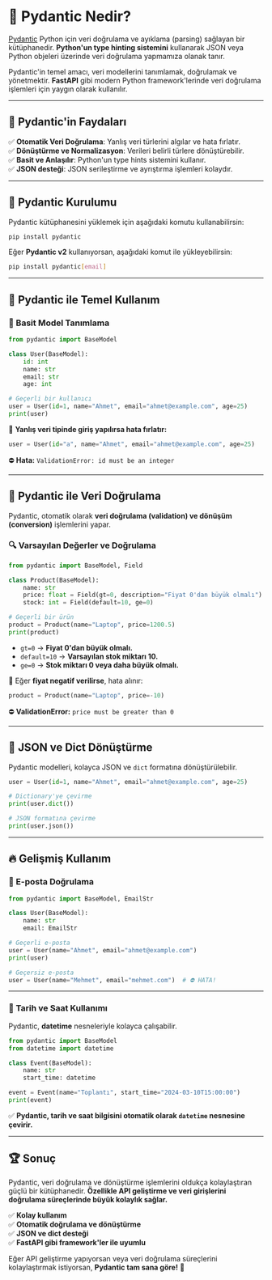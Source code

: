 # 📌 Pydantic Nedir?

[Pydantic](https://docs.pydantic.dev/) Python için veri doğrulama ve ayıklama (parsing) sağlayan bir kütüphanedir. **Python'un type hinting sistemini** kullanarak JSON veya Python objeleri üzerinde veri doğrulama yapmamıza olanak tanır.

Pydantic'in temel amacı, veri modellerini tanımlamak, doğrulamak ve yönetmektir. **FastAPI** gibi modern Python framework'lerinde veri doğrulama işlemleri için yaygın olarak kullanılır.

---

## 🎯 Pydantic'in Faydaları
✅ **Otomatik Veri Doğrulama**: Yanlış veri türlerini algılar ve hata fırlatır.  
✅ **Dönüştürme ve Normalizasyon**: Verileri belirli türlere dönüştürebilir.  
✅ **Basit ve Anlaşılır**: Python'un type hints sistemini kullanır.  
✅ **JSON desteği**: JSON serileştirme ve ayrıştırma işlemleri kolaydır.  

---

## 🔧 Pydantic Kurulumu
Pydantic kütüphanesini yüklemek için aşağıdaki komutu kullanabilirsin:

```bash
pip install pydantic
```

Eğer **Pydantic v2** kullanıyorsan, aşağıdaki komut ile yükleyebilirsin:

```bash
pip install pydantic[email]
```

---

## 🚀 Pydantic ile Temel Kullanım

### 📌 Basit Model Tanımlama
```python
from pydantic import BaseModel

class User(BaseModel):
    id: int
    name: str
    email: str
    age: int

# Geçerli bir kullanıcı
user = User(id=1, name="Ahmet", email="ahmet@example.com", age=25)
print(user)
```

📌 **Yanlış veri tipinde giriş yapılırsa hata fırlatır:**
```python
user = User(id="a", name="Ahmet", email="ahmet@example.com", age=25)
```
⛔ **Hata:** `ValidationError: id must be an integer`

---

## 🎯 Pydantic ile Veri Doğrulama
Pydantic, otomatik olarak **veri doğrulama (validation) ve dönüşüm (conversion)** işlemlerini yapar.

### 🔍 Varsayılan Değerler ve Doğrulama

```python
from pydantic import BaseModel, Field

class Product(BaseModel):
    name: str
    price: float = Field(gt=0, description="Fiyat 0'dan büyük olmalı")
    stock: int = Field(default=10, ge=0)

# Geçerli bir ürün
product = Product(name="Laptop", price=1200.5)
print(product)
```

- `gt=0` → **Fiyat 0'dan büyük olmalı.**
- `default=10` → **Varsayılan stok miktarı 10.**
- `ge=0` → **Stok miktarı 0 veya daha büyük olmalı.**

📌 Eğer **fiyat negatif verilirse**, hata alınır:
```python
product = Product(name="Laptop", price=-10)
```
⛔ **ValidationError:** `price must be greater than 0`

---

## 📌 JSON ve Dict Dönüştürme
Pydantic modelleri, kolayca JSON ve `dict` formatına dönüştürülebilir.

```python
user = User(id=1, name="Ahmet", email="ahmet@example.com", age=25)

# Dictionary'ye çevirme
print(user.dict())

# JSON formatına çevirme
print(user.json())
```

---

## 🔥 Gelişmiş Kullanım

### 📌 E-posta Doğrulama
```python
from pydantic import BaseModel, EmailStr

class User(BaseModel):
    name: str
    email: EmailStr

# Geçerli e-posta
user = User(name="Ahmet", email="ahmet@example.com")
print(user)

# Geçersiz e-posta
user = User(name="Mehmet", email="mehmet.com")  # ⛔ HATA!
```

---

### 📌 Tarih ve Saat Kullanımı
Pydantic, **datetime** nesneleriyle kolayca çalışabilir.

```python
from pydantic import BaseModel
from datetime import datetime

class Event(BaseModel):
    name: str
    start_time: datetime

event = Event(name="Toplantı", start_time="2024-03-10T15:00:00")
print(event)
```

✅ **Pydantic, tarih ve saat bilgisini otomatik olarak `datetime` nesnesine çevirir.**

---

## 🏆 Sonuç
Pydantic, veri doğrulama ve dönüştürme işlemlerini oldukça kolaylaştıran güçlü bir kütüphanedir. **Özellikle API geliştirme ve veri girişlerini doğrulama süreçlerinde büyük kolaylık sağlar.**

✅ **Kolay kullanım**  
✅ **Otomatik doğrulama ve dönüştürme**  
✅ **JSON ve dict desteği**  
✅ **FastAPI gibi framework'ler ile uyumlu**

Eğer API geliştirme yapıyorsan veya veri doğrulama süreçlerini kolaylaştırmak istiyorsan, **Pydantic tam sana göre!** 🚀
